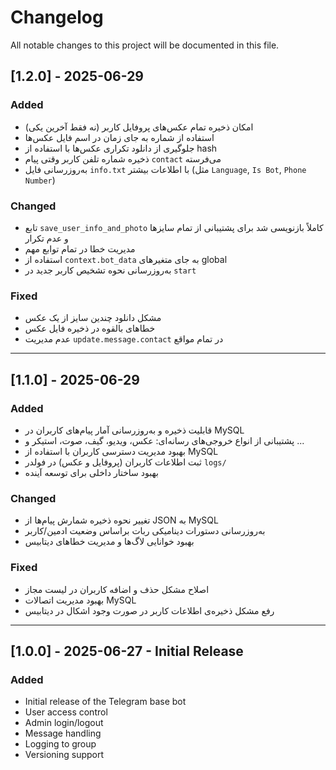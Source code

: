 # Changelog

All notable changes to this project will be documented in this file.

## [1.2.0] - 2025-06-29

### Added
- امکان ذخیره تمام عکس‌های پروفایل کاربر (نه فقط آخرین یکی)
- استفاده از شماره به جای زمان در اسم فایل عکس‌ها
- جلوگیری از دانلود تکراری عکس‌ها با استفاده از hash
- ذخیره شماره تلفن کاربر وقتی پیام `contact` می‌فرسته
- به‌روزرسانی فایل `info.txt` با اطلاعات بیشتر (مثل `Language`, `Is Bot`, `Phone Number`)

### Changed
- تابع `save_user_info_and_photo` کاملاً بازنویسی شد برای پشتیبانی از تمام سایزها و عدم تکرار
- مدیریت خطا در تمام توابع مهم
- استفاده از `context.bot_data` به جای متغیرهای global
- به‌روزرسانی نحوه تشخیص کاربر جدید در `start`

### Fixed
- مشکل دانلود چندین سایز از یک عکس
- خطاهای بالقوه در ذخیره فایل عکس
- عدم مدیریت `update.message.contact` در تمام مواقع

---

## [1.1.0] - 2025-06-29

### Added
- قابلیت ذخیره و به‌روزرسانی آمار پیام‌های کاربران در MySQL
- پشتیبانی از انواع خروجی‌های رسانه‌ای: عکس، ویدیو، گیف، صوت، استیکر و ...
- بهبود مدیریت دسترسی کاربران با استفاده از MySQL
- ثبت اطلاعات کاربران (پروفایل و عکس) در فولدر `logs/`
- بهبود ساختار داخلی برای توسعه آینده

### Changed
- تغییر نحوه ذخیره شمارش پیام‌ها از JSON به MySQL
- به‌روزرسانی دستورات دینامیکی ربات براساس وضعیت ادمین/کاربر
- بهبود خوانایی لاگ‌ها و مدیریت خطاهای دیتابیس

### Fixed
- اصلاح مشکل حذف و اضافه کاربران در لیست مجاز
- بهبود مدیریت اتصالات MySQL
- رفع مشکل ذخیره‌ی اطلاعات کاربر در صورت وجود اشکال در دیتابیس

---

## [1.0.0] - 2025-06-27 - Initial Release

### Added
- Initial release of the Telegram base bot
- User access control
- Admin login/logout
- Message handling
- Logging to group
- Versioning support